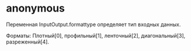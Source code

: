 # anonymous
 Переменная InputOutput.formattype определяет тип входных данных.
 
 Форматы: Плотный[0], профильный[1], ленточный[2], диагональный[3], разреженный[4].
